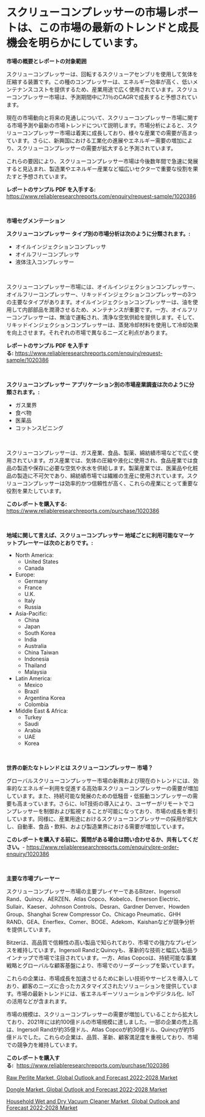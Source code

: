<p><h1>スクリューコンプレッサーの市場レポートは、この市場の最新のトレンドと成長機会を明らかにしています。</h1></p><p><strong>市場の概要とレポートの対象範囲</strong></p>
<p><p>スクリューコンプレッサーは、回転するスクリューアセンブリを使用して気体を圧縮する装置です。この種のコンプレッサーは、エネルギー効率が高く、低いメンテナンスコストを提供するため、産業用途で広く使用されています。スクリューコンプレッサー市場は、予測期間中に7.1％のCAGRで成長すると予想されています。</p><p>現在の市場動向と将来の見通しについて、スクリューコンプレッサー市場に関する市場予測や最新の市場トレンドについて説明します。市場分析によると、スクリューコンプレッサー市場は着実に成長しており、様々な産業での需要が高まっています。さらに、新興国における工業化の進展やエネルギー需要の増加により、スクリューコンプレッサーの需要が拡大すると予測されています。</p><p>これらの要因により、スクリューコンプレッサー市場は今後数年間で急速に発展すると見込まれ、製造業やエネルギー産業など幅広いセクターで重要な役割を果たすと予想されています。</p></p>
<p><strong>レポートのサンプル PDF を入手する:</strong> <a href="https://www.reliableresearchreports.com/enquiry/request-sample/1020386">https://www.reliableresearchreports.com/enquiry/request-sample/1020386</a></p>
<p>&nbsp;</p>
<p><strong>市場セグメンテーション</strong></p>
<p><strong>スクリューコンプレッサー タイプ別の市場分析は次のように分類されます。:</strong></p>
<p><ul><li>オイルインジェクションコンプレッサ</li><li>オイルフリーコンプレッサ</li><li>液体注入コンプレッサー</li></ul></p>
<p>&nbsp;</p>
<p><p>スクリューコンプレッサー市場には、オイルインジェクションコンプレッサー、オイルフリーコンプレッサー、リキッドインジェクションコンプレッサーの3つの主要なタイプがあります。オイルインジェクションコンプレッサーは、油を使用して内部部品を潤滑させるため、メンテナンスが重要です。一方、オイルフリーコンプレッサーは、無油で運転され、清浄な空気供給を提供します。そして、リキッドインジェクションコンプレッサーは、蒸発冷却材料を使用して冷却効果を向上させます。それぞれの市場で異なるニーズと利点があります。</p></p>
<p><strong>レポートのサンプル PDF を入手する:</strong>&nbsp;<a href="https://www.reliableresearchreports.com/enquiry/request-sample/1020386">https://www.reliableresearchreports.com/enquiry/request-sample/1020386</a></p>
<p>&nbsp;</p>
<p><strong> スクリューコンプレッサー アプリケーション別の市場産業調査は次のように分類されます。:</strong></p>
<p><ul><li>ガス業界</li><li>食べ物</li><li>医薬品</li><li>コットンスピニング</li></ul></p>
<p>&nbsp;</p>
<p><p>スクリューコンプレッサーは、ガス産業、食品、製薬、綿紡績市場などで広く使用されています。ガス産業では、気体の圧縮や液化に使用され、食品産業では食品の製造や保存に必要な空気や氷水を供給します。製薬産業では、医薬品や化粧品の製造に不可欠であり、綿紡績市場では繊維の生産に使用されています。スクリューコンプレッサーは効率的かつ信頼性が高く、これらの産業にとって重要な役割を果たしています。</p></p>
<p><strong>このレポートを購入する:</strong>&nbsp; <a href="https://www.reliableresearchreports.com/purchase/1020386">https://www.reliableresearchreports.com/purchase/1020386</a></p>
<p>&nbsp;</p>
<p><strong>地域に関して言えば、スクリューコンプレッサー 地域ごとに利用可能なマーケットプレーヤーは次のとおりです。:</strong></p>
<p><ul>
    <li>
        North America:
        <ul>
            <li>United States</li>
            <li>Canada</li>
        </ul>
    </li>
    <li>
        Europe:
        <ul>
            <li>Germany</li>
            <li>France</li>
            <li>U.K.</li>
            <li>Italy</li>
            <li>Russia</li>
        </ul>
    </li>
    <li>
        Asia-Pacific:
        <ul>
            <li>China</li>
            <li>Japan</li>
            <li>South Korea</li>
            <li>India</li>
            <li>Australia</li>
            <li>China Taiwan</li>
            <li>Indonesia</li>
            <li>Thailand</li>
            <li>Malaysia</li>
        </ul>
    </li>
    <li>
        Latin America:
        <ul>
            <li>Mexico</li>
            <li>Brazil</li>
            <li>Argentina Korea</li>
            <li>Colombia</li>
        </ul>
    </li>
    <li>
        Middle East & Africa:
        <ul>
            <li>Turkey</li>
            <li>Saudi</li>
            <li>Arabia</li>
            <li>UAE</li>
            <li>Korea</li>
        </ul>
    </li>
    </ul></p>
<p>&nbsp;</p>
<p><strong>世界の新たなトレンドとは スクリューコンプレッサー 市場？</strong></p>
<p><p>グローバルスクリューコンプレッサー市場の新興および現在のトレンドには、効率的なエネルギー利用を促進する高効率スクリューコンプレッサーの需要が増加しています。また、持続可能な発展のための低騒音・低振動コンプレッサーの需要も高まっています。さらに、IoT技術の導入により、ユーザーがリモートでコンプレッサーを制御および監視することが可能になっており、市場の成長を牽引しています。同様に、産業用途におけるスクリューコンプレッサーの採用が拡大し、自動車、食品・飲料、および製造業界における需要が増加しています。</p></p>
<p><strong>このレポートを購入する前に、質問がある場合は問い合わせるか、共有してください。</strong>- <a href="https://www.reliableresearchreports.com/enquiry/pre-order-enquiry/1020386">https://www.reliableresearchreports.com/enquiry/pre-order-enquiry/1020386</a></p>
<p>&nbsp;</p>
<p><strong>主要な市場プレーヤー</strong></p>
<p><p>スクリューコンプレッサー市場の主要プレイヤーであるBitzer、Ingersoll Rand、Quincy、AERZEN、Atlas Copco、Kobelco、Emerson Electric、Sullair、Kaeser、Johnson Controls、Desran、Gardner Denver、Howden Group、Shanghai Screw Compressor Co、Chicago Pneumatic、GHH RAND、GEA、Enerflex、Comer、BOGE、Adekom、Kaishanなどが競争分析を提供しています。</p><p>Bitzerは、高品質で信頼性の高い製品で知られており、市場での強力なプレゼンスを維持しています。Ingersoll RandとQuincyも、革新的な技術と幅広い製品ラインナップで市場で注目されています。一方、Atlas Copcoは、持続可能な事業戦略とグローバルな顧客基盤により、市場でのリーダーシップを築いています。</p><p>これらの企業は、市場成長を加速させるために新しい技術やサービスを導入しており、顧客のニーズに合ったカスタマイズされたソリューションを提供しています。市場の最新トレンドには、省エネルギーソリューションやデジタル化、IoTの活用などが含まれます。</p><p>市場の規模は、スクリューコンプレッサーの需要が増加していることから拡大しており、2021年には約100億ドルの市場規模に達しました。一部の企業の売上高は、Ingersoll Randが約35億ドル、Atlas Copcoが約30億ドル、Quincyが約15億ドルでした。これらの企業は、品質、革新、顧客満足度を重視しており、市場での競争力を維持しています。</p></p>
<p><strong>このレポートを購入する:</strong>&nbsp;&nbsp;<a href="https://www.reliableresearchreports.com/purchase/1020386">https://www.reliableresearchreports.com/purchase/1020386</a></p>
<p><p><a href="https://view.publitas.com/reportprime-1/raw-perlite-market-global-outlook-and-forecast-2022-2028-market-insights-market-players-and-forecast-till-2030/">Raw Perlite Market, Global Outlook and Forecast 2022-2028 Market</a></p><p><a href="https://view.publitas.com/reportprime-1/dongle-market-global-outlook-and-forecast-2022-2028-market-size-share-trends-analysis-report-by-application-regional-outlook-competitive-strategies-and-segment-forecasts-2023-2030/">Dongle Market, Global Outlook and Forecast 2022-2028 Market</a></p><p><a href="https://view.publitas.com/reportprime-1/household-wet-and-dry-vacuum-cleaner-market-global-outlook-and-forecast-2022-2028-market-size-2023-2030-global-industrial-analysis-key-geographical-regions-market-share-top-key-players-product-types-and-forecast-research-report/">Household Wet and Dry Vacuum Cleaner Market, Global Outlook and Forecast 2022-2028 Market</a></p></p>